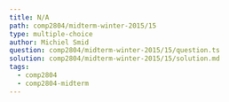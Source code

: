 ```yaml
---
title: N/A
path: comp2804/midterm-winter-2015/15
type: multiple-choice
author: Michiel Smid
question: comp2804/midterm-winter-2015/15/question.ts
solution: comp2804/midterm-winter-2015/15/solution.md
tags:
  - comp2804
  - comp2804-midterm
---
```

